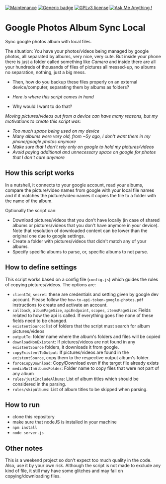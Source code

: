 [![Maintenance](https://img.shields.io/badge/Maintained%3F-no-red.svg)](https://github.com/marcelkohl/google-photos-album-sync-local)
[![Generic badge](https://img.shields.io/badge/Status-Alpha-red.svg)](https://shields.io/)
[![GPLv3 license](https://img.shields.io/badge/License-Apache-purple.svg)](https://opensource.org/license/apache-2-0/)
[![Ask Me Anything !](https://img.shields.io/badge/Ask%20me-anything-1abc9c.svg)](https://github.com/marcelkohl)

# Google Photos Album Sync Local
Sync google photos album with local files.

The situation: You have your photos/videos being managed by google photos, all separated by albums, very nice, very cute. But inside your phone there is just a folder called something like *Camera* and inside there are all your hundreds of thousands of files of pictures all messed-up, no albums no separation, nothing, just a big mess.

- Then, how do you backup these files properly on an external device/computer, separating them by albums as folders?
- *Here is where this script comes in hand*

- Why would I want to do that?

*Moving pictures/videos out from a device can have many reasons, but my motivations to create this script was:*
- *Too much space being used on my device*
- *Many albums were very old, from ~5y ago, I don't want them in my phone/google photos anymore*
- *Make sure that I don't rely only on google to hold my pictures/videos*
- *Avoid paying additional and unnecessary space on google for photos that I don't care anymore*

## How this script works
In a nutshell, it connects to your google account, read your albums, compare the picture/video names from google with your local file names and if it matches the picture/video names it copies the file to a folder with the name of the album.

Optionally the script can:
- Download pictures/videos that you don't have locally (in case of shared albums or pictures/videos that you don't have anymore in your device). Note that resolution of downloaded content can be lower than the original one due to google settings.
- Create a folder with pictures/videos that didn't match any of your albums.
- Specify specific albums to parse, or, specific albums to not parse.

## How to define settings
This script works based on a config file (`config.js`) which guides the rules of copying pictures/videos.
The options are:
- `clientId`, `secret`: these are credentials and setting given by google dev account. Please follow the `how-to-api-token-google-photos.pdf` instructions to create and activate an account.
- `callback`, `albumPageSize`, `apiEndpoint`, `scopes`, `itemsPageSize`: Fields related to how the api is called. If everything goes fine none of these fields need to be changed.
- `existentSource`: list of folders that the script must search for album pictures/videos
- `outputTo`: folder name where the album's folders and files will be copied
- `downloadNonExistent`: If pictures/videos are not found in any `existentSource` folders, it downloads it from google.
- `copyExistentToOutput`: If pictures/videos are found in the `existentSource`, copy them to the respective output album's folder.
- `forceCopyDownload`: Copy/Download even if the target file already exists
- `mediaNotInAlbumsFolder`: Folder name to copy files that were not part of any album
- `rules/justIncludeAlbums`: List of album titles which should be considered in the parsing.
- `rules/skipAlbums`: List of album titles to be skipped when parsing.

## How to run
- clone this repository
- make sure that nodeJS is installed in your machine
- `npm install`
- `node server.js`

## Other notes
This is a weekend project so don't expect too much quality in the code.
Also, use it by your own risk. Although the script is not made to exclude any kind of file, it still may have some glitches and may fail on copying/downloading files.
